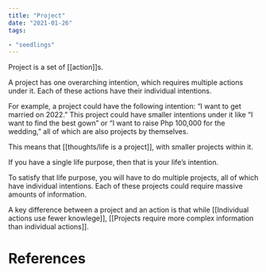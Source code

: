 ```yaml
---
title: "Project"
date: "2021-01-26"
tags:

- "seedlings"
---
```


Project is a set of [[action]]s.

A project has one overarching intention, which requires multiple actions under it. Each of these actions have their individual intentions.

For example, a project could have the following intention: “I want to get married on 2022.” This project could have smaller intentions under it like “I want to find the best gown” or “I want to raise Php 100,000 for the wedding,” all of which are also projects by themselves.

This means that [[thoughts/life is a project]], with smaller projects within it.

If you have a single life purpose, then that is your life’s intention.

To satisfy that life purpose, you will have to do multiple projects, all of which have individual intentions. Each of these projects could require massive amounts of information.

A key difference between a project and an action is that while [[Individual actions use fewer knowlege]], [[Projects require more complex information than individual actions]].

# References
